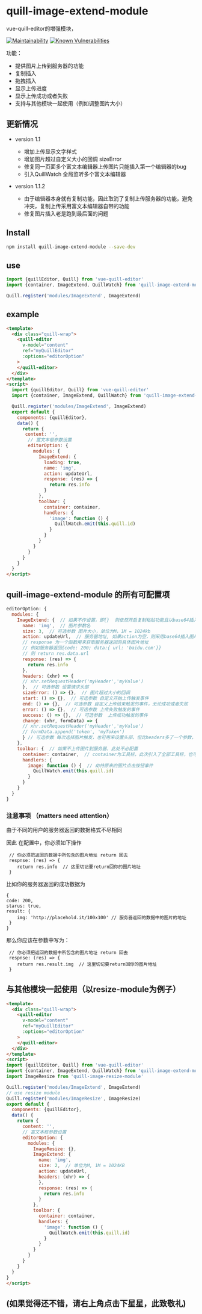 # quill-image-extend-module 
vue-quill-editor的增强模块，

[![Maintainability](https://api.codeclimate.com/v1/badges/ad2acf261732feb1b2d4/maintainability)](https://codeclimate.com/github/amoshydra/quill-image-extend-module/maintainability)
[![Known Vulnerabilities](https://snyk.io/test/github/amoshydra/quill-image-extend-module-2/badge.svg)](https://snyk.io/test/github/amoshydra/quill-image-extend-module-2)

功能：
 - 提供图片上传到服务器的功能
 - 复制插入
 - 拖拽插入
 - 显示上传进度
 - 显示上传成功或者失败
 - 支持与其他模块一起使用（例如调整图片大小）

## 更新情况
 - version 1.1
   - 增加上传显示文字样式
   - 增加图片超过自定义大小的回调 sizeError
   - 修复同一页面多个富文本编辑器上传图片只能插入第一个编辑器的bug
   - 引入QuillWatch 全局监听多个富文本编辑器 
   
 - version 1.1.2
    - 由于编辑器本身就有复制功能，因此取消了复制上传服务器的功能，避免冲突，复制上传采用富文本编辑器自带的功能
   - 修复图片插入老是跑到最后面的问题

## Install
```bash
npm install quill-image-extend-module --save-dev
```
## use
```js
import {quillEditor, Quill} from 'vue-quill-editor'
import {container, ImageExtend, QuillWatch} from 'quill-image-extend-module'

Quill.register('modules/ImageExtend', ImageExtend)
```
## example
```html
<template>
  <div class="quill-wrap">
    <quill-editor
      v-model="content"
      ref="myQuillEditor"
      :options="editorOption"
    >
    </quill-editor>
  </div>
</template>
<script>
  import {quillEditor, Quill} from 'vue-quill-editor'
  import {container, ImageExtend, QuillWatch} from 'quill-image-extend-module'

  Quill.register('modules/ImageExtend', ImageExtend)
  export default {
    components: {quillEditor},
    data() {
      return {
       content: '',
        // 富文本框参数设置
        editorOption: {
          modules: {
            ImageExtend: {
              loading: true,
              name: 'img',
              action: updateUrl,
              response: (res) => {
                return res.info
              }
            },
            toolbar: {
              container: container,
              handlers: {
                'image': function () {
                  QuillWatch.emit(this.quill.id)
                }
              }
            }
          }
        }
      }
    }
  }
</script>

```
## quill-image-extend-module 的所有可配置项
```js
editorOption: {
  modules: {
    ImageExtend: {  // 如果不作设置，即{}  则依然开启复制粘贴功能且以base64插入
      name: 'img',  // 图片参数名
      size: 3,  // 可选参数 图片大小，单位为M，1M = 1024kb
      action: updateUrl,  // 服务器地址, 如果action为空，则采用base64插入图片
      // response 为一个函数用来获取服务器返回的具体图片地址
      // 例如服务器返回{code: 200; data:{ url: 'baidu.com'}}
      // 则 return res.data.url
      response: (res) => {
        return res.info
      },
      headers: (xhr) => {
      // xhr.setRequestHeader('myHeader','myValue')
      },  // 可选参数 设置请求头部
      sizeError: () => {},  // 图片超过大小的回调
      start: () => {},  // 可选参数 自定义开始上传触发事件
      end: () => {},  // 可选参数 自定义上传结束触发的事件，无论成功或者失败
      error: () => {},  // 可选参数 上传失败触发的事件
      success: () => {},  // 可选参数  上传成功触发的事件
      change: (xhr, formData) => {
      // xhr.setRequestHeader('myHeader','myValue')
      // formData.append('token', 'myToken')
      } // 可选参数 每次选择图片触发，也可用来设置头部，但比headers多了一个参数，可设置formData
    },
    toolbar: {  // 如果不上传图片到服务器，此处不必配置
      container: container,  // container为工具栏，此次引入了全部工具栏，也可自行配置
      handlers: {
        image: function () {  // 劫持原来的图片点击按钮事件
          QuillWatch.emit(this.quill.id)
        }
      }
    }
  }
}
```
### 注意事项 （matters need attention）
由于不同的用户的服务器返回的数据格式不尽相同

因此
在配置中，你必须如下操作
```vue
 // 你必须把返回的数据中所包含的图片地址 return 回去
 respnse: (res) => {
    return res.info  // 这里切记要return回你的图片地址
 }
```
比如你的服务器返回的成功数据为
```vue
{
code: 200,
starus: true,
result: {
    img: 'http://placehold.it/100x100' // 服务器返回的数据中的图片的地址
 }
}
```
那么你应该在参数中写为：
```vue
 // 你必须把返回的数据中所包含的图片地址 return 回去
 respnse: (res) => {
    return res.result.img  // 这里切记要return回你的图片地址
 }
```

## 与其他模块一起使用（以resize-module为例子）
```html
<template>
  <div class="quill-wrap">
    <quill-editor
      v-model="content"
      ref="myQuillEditor"
      :options="editorOption"
    >
    </quill-editor>
  </div>
</template>
<script>
import {quillEditor, Quill} from 'vue-quill-editor'
import {container, ImageExtend, QuillWatch} from 'quill-image-extend-module'
import ImageResize from 'quill-image-resize-module'

Quill.register('modules/ImageExtend', ImageExtend)
// use resize module
Quill.register('modules/ImageResize', ImageResize)
export default {
  components: {quillEditor},
  data() {
    return {
      content: '',
      // 富文本框参数设置
      editorOption: {
        modules: {
          ImageResize: {},
          ImageExtend: {
            name: 'img',
            size: 2,  // 单位为M, 1M = 1024KB
            action: updateUrl,
            headers: (xhr) => {
            },
            response: (res) => {
              return res.info
            }
          },
          toolbar: {
            container: container,
            handlers: {
              'image': function () {
                QuillWatch.emit(this.quill.id)
              }
            }
          }
        }
      }
    }
  }
}
</script>

```




## (如果觉得还不错，请右上角点击下星星，此致敬礼)
